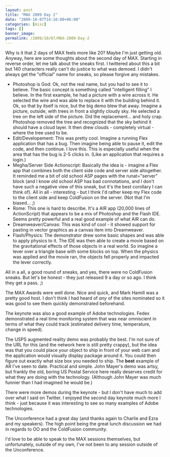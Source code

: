 ```yaml
---
layout: post
title: "MAX 2009 Day 2"
date: "2009-10-07T14:10:00+06:00"
categories: [misc]
tags: []
banner_image: 
permalink: /2009/10/07/MAX-2009-Day-2
---
```


Why is it that 2 days of MAX feels more like 20? Maybe I'm just getting old. Anyway, here are some thoughts about the second day of MAX. Starting in reverse order, let me talk about the sneaks first. I twittered about this a bit but 140 characters really can't do justice to what was demoed. I didn't always get the "official" name for sneaks, so please forgive any mistakes. 

<ul>
<li>Photoshop is God: Ok, not the real name, but you had to see it to believe. The basic concept is something called "intelligent filling" I believe. In the first example, he had a picture with a wire across it. He selected the wire and was able to replace it with the building behind it. Ok, so that by itself is nice, but the big demo blew that away. Imagine a picture, outside, with trees in front a slightly cloudy sky. He selected a tree on the left side of the picture. Did the replacement... and holy crap. Photoshop removed the tree and recognized that the sky behind it should have a cloud layer. It then drew clouds - completely virtual - where the tree used to be.
<li>Edit/Developement: This was pretty cool. Imagine a running Flex application that has a bug. Then imagine being able to pause it, edit the code, and then continue. I love this. This is especially useful when the area that has the bug is 2-5 clicks in. (Like an application that requires a login.)
<li>Megha/Server Side Actionscript: Basically the idea is - imagine a Flex app that combines both the client side code and server side altogether. It reminded me a bit of old school ASP pages with the runat="server" block (and I know old school ASP has bad connotations, and I don't have such a negative view of this sneak, but it's the best corollary I can think of). All in all - interesting - but I think I'd rather keep my Flex code to the client side and keep ColdFusion on the server. (Not that I'm biased... ;)
<li>Rome: This one is hard to describe. It's a AIR app (20,000 lines of ActionScript) that appears to be a mix of Photoshop and the Flash IDE. Seems pretty powerful and a real good example of what AIR can do.
<li>Dreamweaver/Canvas: This was kind of cool - it showed support for pasting in vector graphics as a canvas item into Dreamweaver. 
<li>Flash/Physics: The demonstrator drew some basic shapes and was able to apply physics to it. The IDE was then able to create a movie based on the gravitational effects of those objects in a real world. So imagine a lever over a triangle base with some blocks on top. When the physics was applied and the movie ran, the objects fell properly and impacted the lever correctly.
</ul>

All in a all, a good round of sneaks, and yes, there were no ColdFusion sneaks. But let's be honest - they just released 9 a day or so ago. I think they get a pass. ;) 

The MAX Awards were well done. Nice and quick, and Mark Hamill was a pretty good host. I don't think I had heard of <i>any</i> of the sites nominated so it was good to see them quickly demonstrated beforehand. 

The keynote was also a good example of Adobe technologies. Fedex demonstrated a real time monitoring system that was near omniscient in terms of what they could track (estimated delivery time, temperature, change in speed). 

The USPS augmented reality demo was probably the best. I'm not sure of the URL for this (and the network here is still pretty crappy), but the idea was that you could place your object to ship in front of your web cam and the application would visually display package around it. You could then figure out exactly what size box you needed to ship. The <b>best</b> example of AR I've seen to date. Practical and simple. John Mayer's demo was artsy, but frankly the old, boring US Postal Service here really deserves credit for what they are doing with the technology. (Although John Mayer was much funnier than I had imagined he would be.)

There were more demos during the keynote - but I don't have much to add over what I said on Twitter. I enjoyed the second day keynote much more I think - just because it was interesting to see so many examples of Adobe technologies. 

The Unconference had a great day (and thanks again to Charlie and Ezra and my speakers). The high point being the great lunch discussion we had in regards to OO and the ColdFusion community. 

I'd love to be able to speak to the MAX sessions themselves, but unfortunately, outside of my own, I've not been to any session outside of the Unconference.